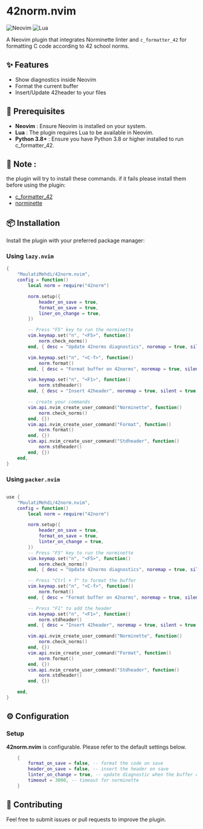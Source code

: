 
# 42norm.nvim

![Neovim](https://img.shields.io/badge/Neovim-%2357A143?logo=neovim&logoColor=white) 
![Lua](https://img.shields.io/badge/Lua-%232C2D72?logo=lua&logoColor=white)

A Neovim plugin that integrates Norminette linter and `c_formatter_42` for formatting C code according to 42 school norms.

## ✨ Features

- Show diagnostics inside Neovim
- Format the current buffer 
- Insert/Update 42header to your files

## 🔨 Prerequisites

- **Neovim** : Ensure Neovim is installed on your system.
- **Lua** : The plugin requires Lua to be available in Neovim.
- **Python 3.8+** : Ensure you have Python 3.8 or higher installed to run c_formatter_42.

## 📝 Note : 
the plugin will try to install these commands. if it fails please install them before using the plugin:

- [c_formatter_42](https://github.com/dawnbeen/c_formatter_42) 
- [norminette](https://github.com/42School/norminette)
## 📦 Installation
Install the plugin with your preferred package manager:

### Using `lazy.nvim`

```lua
{
    "MoulatiMehdi/42norm.nvim",
    config = function()
        local norm = require("42norm")

        norm.setup({
            header_on_save = true,
            format_on_save = true,
            liner_on_change = true,
        })

        -- Press "F5" key to run the norminette
        vim.keymap.set("n", "<F5>", function()
            norm.check_norms()
        end, { desc = "Update 42norms diagnostics", noremap = true, silent = true })

        vim.keymap.set("n", "<C-f>", function()
            norm.format()
        end, { desc = "Format buffer on 42norms", noremap = true, silent = true })

        vim.keymap.set("n", "<F1>", function()
            norm.stdheader()
        end, { desc = "Insert 42header", noremap = true, silent = true })

        -- create your commands
        vim.api.nvim_create_user_command("Norminette", function()
            norm.check_norms()
        end, {})
        vim.api.nvim_create_user_command("Format", function()
            norm.format()
        end, {})
        vim.api.nvim_create_user_command("Stdheader", function()
            norm.stdheader()
        end, {})
    end,
}
```

### Using `packer.nvim`

```lua

use {
    "MoulatiMehdi/42norm.nvim",
    config = function()
        local norm = require("42norm")

        norm.setup({
            header_on_save = true,
            format_on_save = true,
            linter_on_change = true,
        })
        -- Press "F5" key to run the norminette
        vim.keymap.set("n", "<F5>", function()
            norm.check_norms()
        end, { desc = "Update 42norms diagnostics", noremap = true, silent = true })

        -- Press "Ctrl + f" to format the buffer
        vim.keymap.set("n", "<C-f>", function()
            norm.format()
        end, { desc = "Format buffer on 42norms", noremap = true, silent = true })

        -- Press "F1" to add the header
        vim.keymap.set("n", "<F1>", function()
            norm.stdheader()
        end, { desc = "Insert 42header", noremap = true, silent = true })

        vim.api.nvim_create_user_command("Norminette", function()
            norm.check_norms()
        end, {})
        vim.api.nvim_create_user_command("Format", function()
            norm.format()
        end, {})
        vim.api.nvim_create_user_command("Stdheader", function()
            norm.stdheader()
        end, {})

    end,
}
```
## ⚙️ Configuration

### Setup

**42norm.nvim** is configurable. Please refer to the default settings below.

```lua
    {
        format_on_save = false, -- format the code on save
        header_on_save = false, -- insert the header on save
        linter_on_change = true, -- update diagnostic when the buffer changed (insert mode changed are ignored)
        timeout = 3000, -- timeout for norminette 
    }
```

## 🤝 Contributing

Feel free to submit issues or pull requests to improve the plugin.
